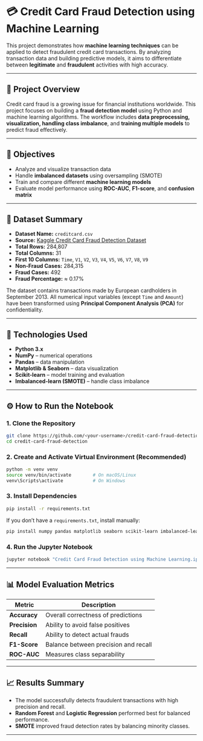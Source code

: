 # 💳 Credit Card Fraud Detection using Machine Learning

This project demonstrates how **machine learning techniques** can be applied to detect fraudulent credit card transactions.
By analyzing transaction data and building predictive models, it aims to differentiate between **legitimate** and **fraudulent** activities with high accuracy.

---

## 🚀 Project Overview

Credit card fraud is a growing issue for financial institutions worldwide.
This project focuses on building a **fraud detection model** using Python and machine learning algorithms.
The workflow includes **data preprocessing, visualization, handling class imbalance**, and **training multiple models** to predict fraud effectively.

---

## 🧠 Objectives

* Analyze and visualize transaction data
* Handle **imbalanced datasets** using oversampling (SMOTE)
* Train and compare different **machine learning models**
* Evaluate model performance using **ROC-AUC**, **F1-score**, and **confusion matrix**

---

## 📂 Dataset Summary

* **Dataset Name:** `creditcard.csv`
* **Source:** [Kaggle Credit Card Fraud Detection Dataset](https://www.kaggle.com/mlg-ulb/creditcardfraud)
* **Total Rows:** 284,807
* **Total Columns:** 31
* **First 10 Columns:** `Time`, `V1`, `V2`, `V3`, `V4`, `V5`, `V6`, `V7`, `V8`, `V9`
* **Non-Fraud Cases:** 284,315
* **Fraud Cases:** 492
* **Fraud Percentage:** ≈ 0.17%

The dataset contains transactions made by European cardholders in September 2013.
All numerical input variables (except `Time` and `Amount`) have been transformed using **Principal Component Analysis (PCA)** for confidentiality.

---

## 🧰 Technologies Used

* **Python 3.x**
* **NumPy** – numerical operations
* **Pandas** – data manipulation
* **Matplotlib & Seaborn** – data visualization
* **Scikit-learn** – model training and evaluation
* **Imbalanced-learn (SMOTE)** – handle class imbalance

---

## ⚙️ How to Run the Notebook

### 1. Clone the Repository

```bash
git clone https://github.com/<your-username>/credit-card-fraud-detection.git
cd credit-card-fraud-detection
```

### 2. Create and Activate Virtual Environment (Recommended)

```bash
python -m venv venv
source venv/bin/activate        # On macOS/Linux
venv\Scripts\activate           # On Windows
```

### 3. Install Dependencies

```bash
pip install -r requirements.txt
```

If you don’t have a `requirements.txt`, install manually:

```bash
pip install numpy pandas matplotlib seaborn scikit-learn imbalanced-learn
```

### 4. Run the Jupyter Notebook

```bash
jupyter notebook "Credit Card Fraud Detection using Machine Learning.ipynb"
```

---

## 📊 Model Evaluation Metrics

| Metric        | Description                          |
| ------------- | ------------------------------------ |
| **Accuracy**  | Overall correctness of predictions   |
| **Precision** | Ability to avoid false positives     |
| **Recall**    | Ability to detect actual frauds      |
| **F1-Score**  | Balance between precision and recall |
| **ROC-AUC**   | Measures class separability          |

---

## 📈 Results Summary

* The model successfully detects fraudulent transactions with high precision and recall.
* **Random Forest** and **Logistic Regression** performed best for balanced performance.
* **SMOTE** improved fraud detection rates by balancing minority classes.

---
